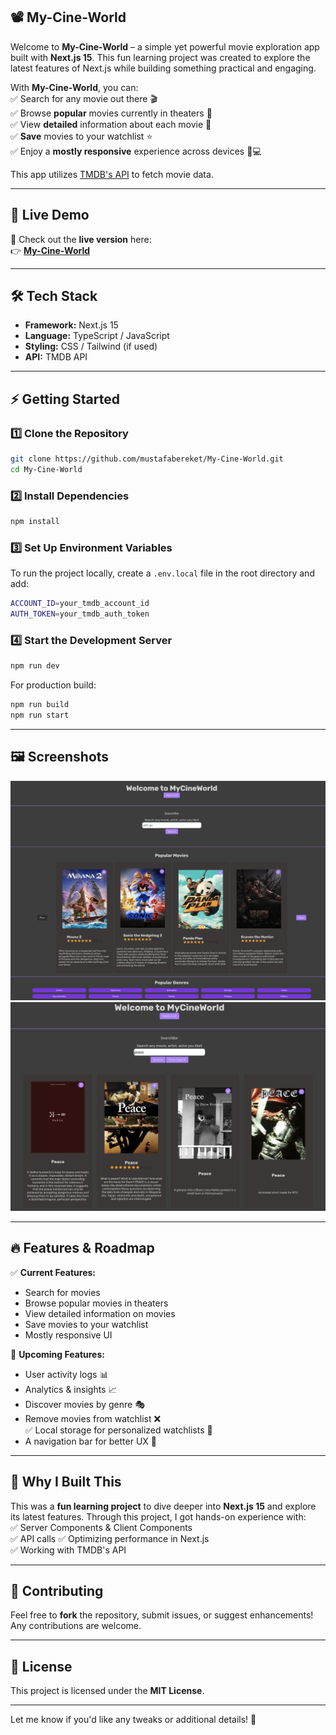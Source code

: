 ## 📽️ My-Cine-World

Welcome to **My-Cine-World** – a simple yet powerful movie exploration app built with **Next.js 15**. This fun learning project was created to explore the latest features of Next.js while building something practical and engaging.  

With **My-Cine-World**, you can:  
✅ Search for any movie out there 🎬  
✅ Browse **popular** movies currently in theaters 🍿  
✅ View **detailed** information about each movie 📝  
✅ **Save** movies to your watchlist ⭐  
✅ Enjoy a **mostly responsive** experience across devices 📱💻  

This app utilizes [TMDB's API](https://www.themoviedb.org/) to fetch movie data.

---

## 🚀 Live Demo

🔗 Check out the **live version** here:  
👉 [**My-Cine-World**](https://my-cine-world.vercel.app/)  

---

## 🛠️ Tech Stack  

- **Framework:** Next.js 15  
- **Language:** TypeScript / JavaScript  
- **Styling:** CSS / Tailwind (if used)  
- **API:** TMDB API  

---

## ⚡ Getting Started  

### 1️⃣ Clone the Repository  

```sh
git clone https://github.com/mustafabereket/My-Cine-World.git
cd My-Cine-World
```

### 2️⃣ Install Dependencies  

```sh
npm install
```

### 3️⃣ Set Up Environment Variables  

To run the project locally, create a `.env.local` file in the root directory and add:  

```sh
ACCOUNT_ID=your_tmdb_account_id
AUTH_TOKEN=your_tmdb_auth_token
```

### 4️⃣ Start the Development Server  

```sh
npm run dev
```

For production build:  

```sh
npm run build
npm run start
```

---

## 🖼️ Screenshots  

![Homepage Screenshot1](assets/screenshot1.png)
![Homepage Screenshot2](assets/screenshot2.png)

---

## 🔥 Features & Roadmap  

✅ **Current Features:**  
- Search for movies  
- Browse popular movies in theaters  
- View detailed information on movies  
- Save movies to your watchlist  
- Mostly responsive UI  

🚀 **Upcoming Features:**  
- User activity logs 📊  
- Analytics & insights 📈  
- Discover movies by genre 🎭  
- Remove movies from watchlist ❌  
✅ Local storage for personalized watchlists 💾  
- A navigation bar for better UX 🧭  

---

## 🎉 Why I Built This  

This was a **fun learning project** to dive deeper into **Next.js 15** and explore its latest features. Through this project, I got hands-on experience with:  
✅ Server Components & Client Components  
✅ API calls
✅ Optimizing performance in Next.js  
✅ Working with TMDB's API 


---

## 🤝 Contributing  

Feel free to **fork** the repository, submit issues, or suggest enhancements! Any contributions are welcome.  

---

## 📜 License  

This project is licensed under the **MIT License**.  

---

Let me know if you'd like any tweaks or additional details! 🚀
